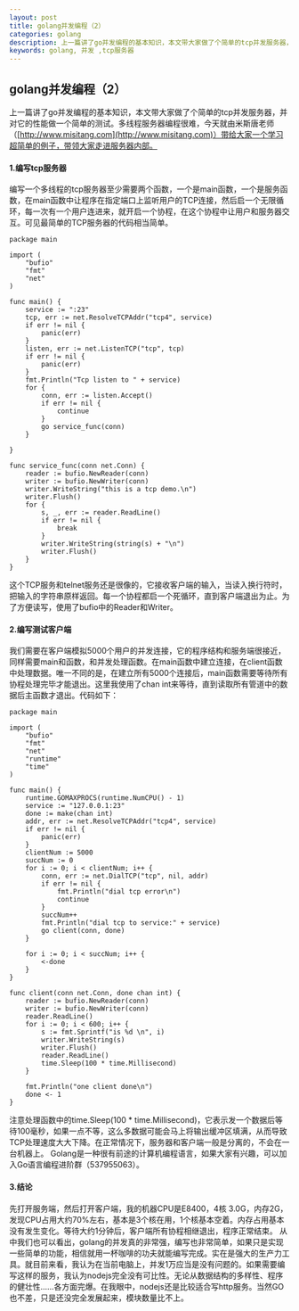 ```yaml
---
layout: post
title: golang并发编程（2）
categories: golang
description: 上一篇讲了go并发编程的基本知识，本文带大家做了个简单的tcp并发服务器，并对它的性能做一个简单的测试。多线程服务器编程很难，今天就由米斯唐老师带给大家一个学习超简单的例子，带领大家走进服务器内部。
keywords: golang, 并发 ,tcp服务器
---
```


## golang并发编程（2）

上一篇讲了go并发编程的基本知识，本文带大家做了个简单的tcp并发服务器，并对它的性能做一个简单的测试。多线程服务器编程很难，今天就由米斯唐老师（[http://www.misitang.com](http://www.misitang.com)）带给大家一个学习超简单的例子，带领大家走进服务器内部。

#### 1.编写tcp服务器
编写一个多线程的tcp服务器至少需要两个函数，一个是main函数，一个是服务函数，在main函数中让程序在指定端口上监听用户的TCP连接，然后启一个无限循环，每一次有一个用户连进来，就开启一个协程，在这个协程中让用户和服务器交互。可见最简单的TCP服务器的代码相当简单。
```
package main

import (
	"bufio"
	"fmt"
	"net"
)

func main() {
	service := ":23"
	tcp, err := net.ResolveTCPAddr("tcp4", service)
	if err != nil {
		panic(err)
	}
	listen, err := net.ListenTCP("tcp", tcp)
	if err != nil {
		panic(err)
	}
	fmt.Println("Tcp listen to " + service)
	for {
		conn, err := listen.Accept()
		if err != nil {
			continue
		}
		go service_func(conn)
	}

}

func service_func(conn net.Conn) {
	reader := bufio.NewReader(conn)
	writer := bufio.NewWriter(conn)
	writer.WriteString("this is a tcp demo.\n")
	writer.Flush()
	for {
		s, _, err := reader.ReadLine()
		if err != nil {
			break
		}
		writer.WriteString(string(s) + "\n")
		writer.Flush()
	}
}
```
这个TCP服务和telnet服务还是很像的，它接收客户端的输入，当读入换行符时，把输入的字符串原样返回。每一个协程都启一个死循环，直到客户端退出为止。为了方便读写，使用了bufio中的Reader和Writer。

#### 2.编写测试客户端
我们需要在客户端模拟5000个用户的并发连接，它的程序结构和服务端很接近，同样需要main和函数，和并发处理函数。在main函数中建立连接，在client函数中处理数据。唯一不同的是，在建立所有5000个连接后，main函数需要等待所有协程处理完毕才能退出。这里我使用了chan int来等待，直到读取所有管道中的数据后主函数才退出。代码如下：
```
package main

import (
	"bufio"
	"fmt"
	"net"
	"runtime"
	"time"
)

func main() {
	runtime.GOMAXPROCS(runtime.NumCPU() - 1)
	service := "127.0.0.1:23"
	done := make(chan int)
	addr, err := net.ResolveTCPAddr("tcp4", service)
	if err != nil {
		panic(err)
	}
	clientNum := 5000
	succNum := 0
	for i := 0; i < clientNum; i++ {
		conn, err := net.DialTCP("tcp", nil, addr)
		if err != nil {
			fmt.Println("dial tcp error\n")
			continue
		}
		succNum++
		fmt.Println("dial tcp to service:" + service)
		go client(conn, done)
	}

	for i := 0; i < succNum; i++ {
		<-done
	}
}

func client(conn net.Conn, done chan int) {
	reader := bufio.NewReader(conn)
	writer := bufio.NewWriter(conn)
	reader.ReadLine()
	for i := 0; i < 600; i++ {
		s := fmt.Sprintf("is %d \n", i)
		writer.WriteString(s)
		writer.Flush()
		reader.ReadLine()
		time.Sleep(100 * time.Millisecond)
	}

	fmt.Println("one client done\n")
	done <- 1
}
```
注意处理函数中的time.Sleep(100 * time.Millisecond)，它表示发一个数据后等待100毫秒，如果一点不等，这么多数据可能会马上将输出缓冲区填满，从而导致TCP处理速度大大下降。在正常情况下，服务器和客户端一般是分离的，不会在一台机器上。
Golang是一种很有前途的计算机编程语言，如果大家有兴趣，可以加入Go语言编程进阶群（537955063）。

#### 3.结论
先打开服务端，然后打开客户端，我的机器CPU是E8400，4核 3.0G，内存2G，发现CPU占用大约70%左右，基本是3个核在用，1个核基本空着。内存占用基本没有发生变化。等待大约1分钟后，客户端所有协程相继退出，程序正常结束。
从中我们也可以看出，golang的并发真的非常强，编写也非常简单，如果只是实现一些简单的功能，相信就用一杯咖啡的功夫就能编写完成。实在是强大的生产力工具。就目前来看，我认为在当前电脑上，并发1万应当是没有问题的。如果需要编写这样的服务，我认为nodejs完全没有可比性。无论从数据结构的多样性、程序的健壮性……各方面完爆。在我眼中，nodejs还是比较适合写http服务。当然GO也不差，只是还没完全发展起来，模块数量比不上。
